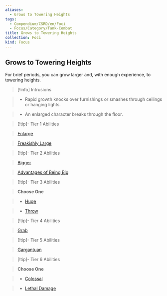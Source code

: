 ```yaml
---
aliases:
  - Grows to Towering Heights
tags:
  - Compendium/CSRD/en/Foci
  - Focus/Category/Tank-Combat
title: Grows to Towering Heights
collection: Foci
kind: Focus
---
```

## Grows to Towering Heights    
For brief periods, you can grow larger and, with enough experience, to towering heights.    
  
>[!info] Intrusions    
>- Rapid growth knocks over furnishings or smashes through ceilings or hanging lights.    
>- An enlarged character breaks through the floor.    
  
  
>[!tip]- Tier 1 Abilities    
> [Enlarge](Enlarge.md)    
> [Freakishly Large](Freakishly-Large.md)    
  
  
>[!tip]- Tier 2 Abilities    
> [Bigger](Bigger.md)    
> [Advantages of Being Big](Advantages-of-Being-Big.md)    
  
  
>[!tip]- Tier 3 Abilities    
> **Choose One**    
>- [Huge](Huge.md)    
>- [Throw](Throw.md)    
  
  
>[!tip]- Tier 4 Abilities    
> [Grab](Grab.md)    
  
  
>[!tip]- Tier 5 Abilities    
> [Gargantuan](Gargantuan.md)    
  
  
>[!tip]- Tier 6 Abilities    
> **Choose One**    
>- [Colossal](Colossal.md)    
>- [Lethal Damage](Lethal-Damage.md)